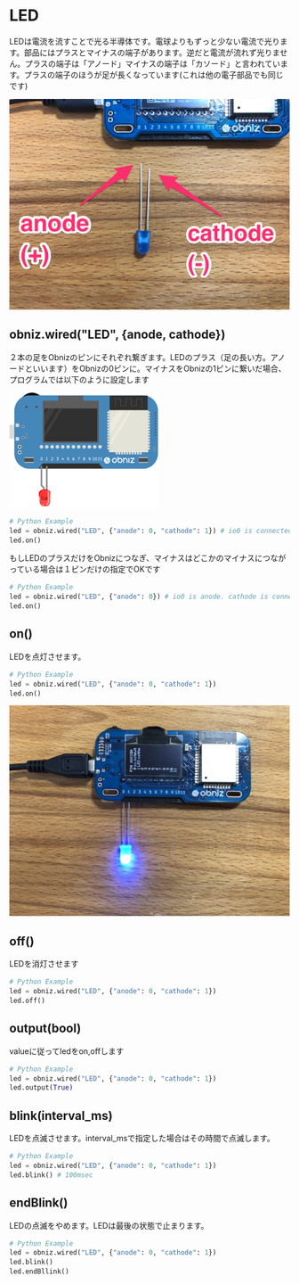 # LED
LEDは電流を流すことで光る半導体です。電球よりもずっと少ない電流で光ります。部品にはプラスとマイナスの端子があります。逆だと電流が流れず光りません。プラスの端子は「アノード」マイナスの端子は「カソード」と言われています。プラスの端子のほうが足が長くなっています(これは他の電子部品でも同じです)

![](./led.jpg)

## obniz.wired("LED", {anode, cathode})
２本の足をObnizのピンにそれぞれ繋ぎます。LEDのプラス（足の長い方。アノードといいます）をObnizの0ピンに。マイナスをObnizの1ピンに繋いだ場合、プログラムでは以下のように設定します

![](./wired.png)


```Python
# Python Example
led = obniz.wired("LED", {"anode": 0, "cathode": 1}) # io0 is connected to anode, io1 is cathode
led.on()
```

もしLEDのプラスだけをObnizにつなぎ、マイナスはどこかのマイナスにつながっている場合は１ピンだけの指定でOKです

```Python
# Python Example
led = obniz.wired("LED", {"anode": 0}) # io0 is anode. cathode is connected obniz GND other way.
led.on()
```
## on()
LEDを点灯させます。

```Python
# Python Example
led = obniz.wired("LED", {"anode": 0, "cathode": 1})
led.on()
```


![](./led_on.jpg)

## off()
LEDを消灯させます

```Python
# Python Example
led = obniz.wired("LED", {"anode": 0, "cathode": 1})
led.off()
```

## output(bool)
valueに従ってledをon,offします
```Python
# Python Example
led = obniz.wired("LED", {"anode": 0, "cathode": 1})
led.output(True)
```

## blink(interval_ms)
LEDを点滅させます。interval_msで指定した場合はその時間で点滅します。

```Python
# Python Example
led = obniz.wired("LED", {"anode": 0, "cathode": 1})
led.blink() # 100msec
```
## endBlink()
LEDの点滅をやめます。LEDは最後の状態で止まります。

```Python
# Python Example
led = obniz.wired("LED", {"anode": 0, "cathode": 1})
led.blink()
led.endBllink()
```